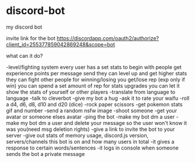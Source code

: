 # discord-bot
my discord bot


invite link for the bot
https://discordapp.com/oauth2/authorize?client_id=255377859042869248&scope=bot



what can it do?

-level/fighting system
 	every user has a set stats to begin with
 	people get experience points per message send
 	they can level up and get higher stats
 	they can fight other people
	for winning/losing you get/lose rep (exp only if win)
	you can spend a set amount of rep for stats upgrades
	you can let it show the stats of yourself or other players
-translate from language to language
-talk to cleverbot
-give my bot a hug
-ask it to rate your waifu
-roll a d4, d6, d8, d10 and d20 (dice)
-rock paper scissors
-get pokemon stats gif and number
-send a random nsfw image
-shoot someone
-get your avatar or someone elses avatar
-ping the bot
-make my bot dm a user
-make my bot dm a user and delete your message so the user won't know it was you(need msg deletion rights)
-give a link to invite the bot to your server
-give out stats of memory usage, discord.js version, servers/channels this bot is on and how many users in total
-it gives a response to certain words/sentences
-it logs in console when someone sends the bot a private message
